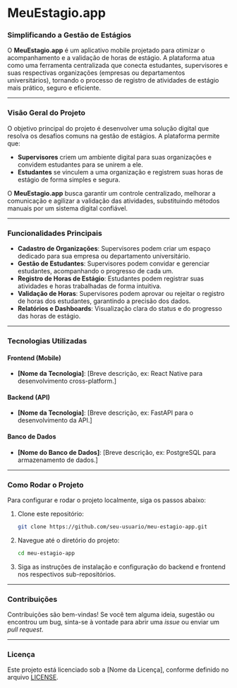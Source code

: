 # MeuEstagio.app

### Simplificando a Gestão de Estágios

O **MeuEstagio.app** é um aplicativo mobile projetado para otimizar o acompanhamento e a validação de horas de estágio. A plataforma atua como uma ferramenta centralizada que conecta estudantes, supervisores e suas respectivas organizações (empresas ou departamentos universitários), tornando o processo de registro de atividades de estágio mais prático, seguro e eficiente.

-----

### Visão Geral do Projeto

O objetivo principal do projeto é desenvolver uma solução digital que resolva os desafios comuns na gestão de estágios. A plataforma permite que:

  * **Supervisores** criem um ambiente digital para suas organizações e convidem estudantes para se unirem a ele.
  * **Estudantes** se vinculem a uma organização e registrem suas horas de estágio de forma simples e segura.

O **MeuEstagio.app** busca garantir um controle centralizado, melhorar a comunicação e agilizar a validação das atividades, substituindo métodos manuais por um sistema digital confiável.

-----

### Funcionalidades Principais

  * **Cadastro de Organizações**: Supervisores podem criar um espaço dedicado para sua empresa ou departamento universitário.
  * **Gestão de Estudantes**: Supervisores podem convidar e gerenciar estudantes, acompanhando o progresso de cada um.
  * **Registro de Horas de Estágio**: Estudantes podem registrar suas atividades e horas trabalhadas de forma intuitiva.
  * **Validação de Horas**: Supervisores podem aprovar ou rejeitar o registro de horas dos estudantes, garantindo a precisão dos dados.
  * **Relatórios e Dashboards**: Visualização clara do status e do progresso das horas de estágio.

-----

### Tecnologias Utilizadas

#### Frontend (Mobile)

  * **[Nome da Tecnologia]**: [Breve descrição, ex: React Native para desenvolvimento cross-platform.]

#### Backend (API)

  * **[Nome da Tecnologia]**: [Breve descrição, ex: FastAPI para o desenvolvimento da API.]

#### Banco de Dados

  * **[Nome do Banco de Dados]**: [Breve descrição, ex: PostgreSQL para armazenamento de dados.]

-----

### Como Rodar o Projeto

Para configurar e rodar o projeto localmente, siga os passos abaixo:

1.  Clone este repositório:
    ```bash
    git clone https://github.com/seu-usuario/meu-estagio-app.git
    ```
2.  Navegue até o diretório do projeto:
    ```bash
    cd meu-estagio-app
    ```
3.  Siga as instruções de instalação e configuração do backend e frontend nos respectivos sub-repositórios.

-----

### Contribuições

Contribuições são bem-vindas\! Se você tem alguma ideia, sugestão ou encontrou um bug, sinta-se à vontade para abrir uma *issue* ou enviar um *pull request*.

-----

### Licença

Este projeto está licenciado sob a [Nome da Licença], conforme definido no arquivo [LICENSE](https://www.google.com/search?q=LICENSE).